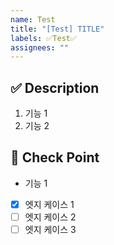 ```yaml
---
name: Test
title: "[Test] TITLE"
labels: ✅Test✅
assignees: ""
---
```


## ✅ Description

<!-- 테스트 하고자 하는 기능에 대해 작성해 주세요. -->

1. 기능 1
2. 기능 2

## 📝 Check Point

<!-- 기능별 세부 엣지케이스를 체크 리스트로 작성해주세요. -->

- 기능 1
- [x] 엣지 케이스 1
- [ ] 엣지 케이스 2
- [ ] 엣지 케이스 3
